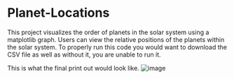 # Planet-Locations
This project visualizes the order of planets in the solar system using a matplotlib graph. Users can view the relative positions of the planets within the solar system.
To properly run this code you would want to download the CSV file as well as without it, you are unable to run it.

This is what the final print out would look like.
![image](https://github.com/RobertHumolli/Planet-Locations/assets/120424157/f518e622-5f04-4c70-97ff-066ecc4145b5)



